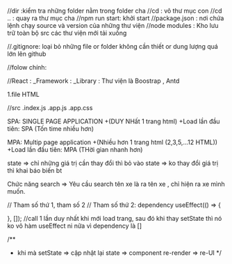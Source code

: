 //dir :kiểm tra những folder nằm trong folder cha
//cd : vô thư mục con
//cd .. : quay ra thư mục cha
//npm run start: khởi start
//package.json : nơi chứa lệnh chạy source và version của những thư viện
//node modules : Kho lưu trữ toàn bộ src các thư viện mới tải xuống

//.gitignore: loại bỏ những file or folder không cần thiết or dung lượng quá lớn lên github

//folow chính:

//React :
\_Framework :
\_Library : Thư viện là Boostrap , Antd

1.file HTML

//src
.index.js
.app.js
.app.css

SPA: SINGLE PAGE APPLICATION
+(DUY NHất 1 trang html)
+Load lần đầu tiên: SPA (Tốn time nhiều hơn)

MPA: Multip page application
+(Nhiều hơn 1 trang html (2,3,5,...12 HTML))
+Load lần đầu tiên: MPA (THời gian nhanh hơn)

state => chỉ những giá trị cần thay đổi thì bỏ vào state
=> ko thay đổi giá trị thì khai báo biến bt

Chức năng search
=> Yêu cầu search tên xe là ra tên xe , chỉ hiện ra xe mình muốn.

// Tham số thứ 1, tham số 2
// Tham số thứ 2: dependency
useEffect(() => {

}, []);
//call 1 lần duy nhất khi mới load trang, sau đó khi thay setState thì nó ko vô hàm useEffect ni nữa vì dependency là []

/\*\*

- khi mà setState => cập nhật lại state => component re-render => re-UI
  \*/
